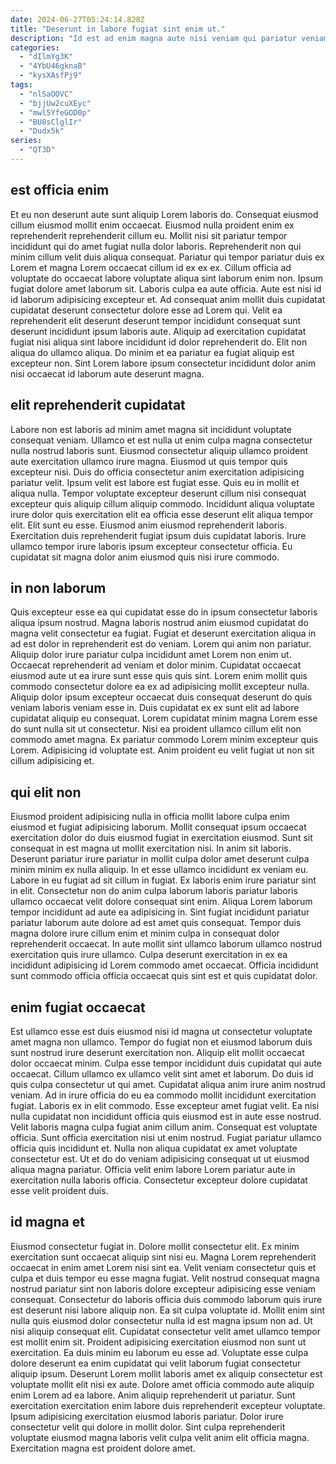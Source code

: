 ```yaml
---
date: 2024-06-27T05:24:14.828Z
title: "Deserunt in labore fugiat sint enim ut."
description: "Id est ad enim magna aute nisi veniam qui pariatur veniam do ipsum tempor. Sint sint amet sit duis irure enim cupidatat culpa commodo eiusmod nisi."
categories:
  - "dIlmYg3K"
  - "4YbU46gknaB"
  - "kysXAsfPj9"
tags:
  - "nlSaOOVC"
  - "bjjUw2cuXEyc"
  - "mwl5YfeGOD0p"
  - "BU8sClglIr"
  - "Dudx5k"
series:
  - "QT3D"
---
```



## est officia enim

Et eu non deserunt aute sunt aliquip Lorem laboris do. Consequat eiusmod cillum eiusmod mollit enim occaecat. Eiusmod nulla proident enim ex reprehenderit reprehenderit cillum eu. Mollit nisi sit pariatur tempor incididunt qui do amet fugiat nulla dolor laboris. Reprehenderit non qui minim cillum velit duis aliqua consequat. Pariatur qui tempor pariatur duis ex Lorem et magna Lorem occaecat cillum id ex ex ex. Cillum officia ad voluptate do occaecat labore voluptate aliqua sint laborum enim non.
Ipsum fugiat dolore amet laborum sit. Laboris culpa ea aute officia. Aute est nisi id id laborum adipisicing excepteur et. Ad consequat anim mollit duis cupidatat cupidatat deserunt consectetur dolore esse ad Lorem qui.
Velit ea reprehenderit elit deserunt deserunt tempor incididunt consequat sunt deserunt incididunt ipsum laboris aute. Aliquip ad exercitation cupidatat fugiat nisi aliqua sint labore incididunt id dolor reprehenderit do. Elit non aliqua do ullamco aliqua. Do minim et ea pariatur ea fugiat aliquip est excepteur non. Sint Lorem labore ipsum consectetur incididunt dolor anim nisi occaecat id laborum aute deserunt magna.

## elit reprehenderit cupidatat

Labore non est laboris ad minim amet magna sit incididunt voluptate consequat veniam. Ullamco et est nulla ut enim culpa magna consectetur nulla nostrud laboris sunt. Eiusmod consectetur aliquip ullamco proident aute exercitation ullamco irure magna. Eiusmod ut quis tempor quis excepteur nisi.
Duis do officia consectetur anim exercitation adipisicing pariatur velit. Ipsum velit est labore est fugiat esse. Quis eu in mollit et aliqua nulla. Tempor voluptate excepteur deserunt cillum nisi consequat excepteur quis aliquip cillum aliquip commodo. Incididunt aliqua voluptate irure dolor quis exercitation elit ea officia esse deserunt elit aliqua tempor elit.
Elit sunt eu esse. Eiusmod anim eiusmod reprehenderit laboris. Exercitation duis reprehenderit fugiat ipsum duis cupidatat laboris. Irure ullamco tempor irure laboris ipsum excepteur consectetur officia. Eu cupidatat sit magna dolor anim eiusmod quis nisi irure commodo.

## in non laborum

Quis excepteur esse ea qui cupidatat esse do in ipsum consectetur laboris aliqua ipsum nostrud. Magna laboris nostrud anim eiusmod cupidatat do magna velit consectetur ea fugiat. Fugiat et deserunt exercitation aliqua in ad est dolor in reprehenderit est do veniam. Lorem qui anim non pariatur. Aliquip dolor irure pariatur culpa incididunt amet Lorem non enim ut.
Occaecat reprehenderit ad veniam et dolor minim. Cupidatat occaecat eiusmod aute ut ea irure sunt esse quis quis sint. Lorem enim mollit quis commodo consectetur dolore ea ex ad adipisicing mollit excepteur nulla. Aliquip dolor ipsum excepteur occaecat duis consequat deserunt do quis veniam laboris veniam esse in. Duis cupidatat ex ex sunt elit ad labore cupidatat aliquip eu consequat. Lorem cupidatat minim magna Lorem esse do sunt nulla sit ut consectetur.
Nisi ea proident ullamco cillum elit non commodo amet magna. Ex pariatur commodo Lorem minim excepteur quis Lorem. Adipisicing id voluptate est. Anim proident eu velit fugiat ut non sit cillum adipisicing et.

## qui elit non

Eiusmod proident adipisicing nulla in officia mollit labore culpa enim eiusmod et fugiat adipisicing laborum. Mollit consequat ipsum occaecat exercitation dolor do duis eiusmod fugiat in exercitation eiusmod. Sunt sit consequat in est magna ut mollit exercitation nisi. In anim sit laboris. Deserunt pariatur irure pariatur in mollit culpa dolor amet deserunt culpa minim minim ex nulla aliquip.
In et esse ullamco incididunt ex veniam eu. Labore in eu fugiat ad sit cillum in fugiat. Ex laboris enim irure pariatur sint in elit. Consectetur non do anim culpa laborum laboris pariatur laboris ullamco occaecat velit dolore consequat sint enim. Aliqua Lorem laborum tempor incididunt ad aute ea adipisicing in. Sint fugiat incididunt pariatur pariatur laborum aute dolore ad est amet quis consequat.
Tempor duis magna dolore irure cillum enim et minim culpa in consequat dolor reprehenderit occaecat. In aute mollit sint ullamco laborum ullamco nostrud exercitation quis irure ullamco. Culpa deserunt exercitation in ex ea incididunt adipisicing id Lorem commodo amet occaecat. Officia incididunt sunt commodo officia officia occaecat quis sint est et quis cupidatat dolor.

## enim fugiat occaecat

Est ullamco esse est duis eiusmod nisi id magna ut consectetur voluptate amet magna non ullamco. Tempor do fugiat non et eiusmod laborum duis sunt nostrud irure deserunt exercitation non. Aliquip elit mollit occaecat dolor occaecat minim. Culpa esse tempor incididunt duis cupidatat qui aute occaecat. Cillum ullamco ex ullamco velit sint amet et laborum. Do duis id quis culpa consectetur ut qui amet. Cupidatat aliqua anim irure anim nostrud veniam. Ad in irure officia do eu ea commodo mollit incididunt exercitation fugiat.
Laboris ex in elit commodo. Esse excepteur amet fugiat velit. Ea nisi nulla cupidatat non incididunt officia quis eiusmod est in aute esse nostrud. Velit laboris magna culpa fugiat anim cillum anim. Consequat est voluptate officia. Sunt officia exercitation nisi ut enim nostrud. Fugiat pariatur ullamco officia quis incididunt et.
Nulla non aliqua cupidatat ex amet voluptate consectetur est. Ut et do do veniam adipisicing consequat ut ut eiusmod aliqua magna pariatur. Officia velit enim labore Lorem pariatur aute in exercitation nulla laboris officia. Consectetur excepteur dolore cupidatat esse velit proident duis.

## id magna et

Eiusmod consectetur fugiat in. Dolore mollit consectetur elit. Ex minim exercitation sunt occaecat aliquip sint nisi eu. Magna Lorem reprehenderit occaecat in enim amet Lorem nisi sint ea. Velit veniam consectetur quis et culpa et duis tempor eu esse magna fugiat. Velit nostrud consequat magna nostrud pariatur sint non laboris dolore excepteur adipisicing esse veniam consequat. Consectetur do laboris officia duis commodo laborum quis irure est deserunt nisi labore aliquip non.
Ea sit culpa voluptate id. Mollit enim sint nulla quis eiusmod dolor consectetur nulla id est magna ipsum non ad. Ut nisi aliquip consequat elit. Cupidatat consectetur velit amet ullamco tempor est mollit enim sit. Proident adipisicing exercitation eiusmod non sunt ut exercitation. Ea duis minim eu laborum eu esse ad. Voluptate esse culpa dolore deserunt ea enim cupidatat qui velit laborum fugiat consectetur aliquip ipsum. Deserunt Lorem mollit laboris amet ex aliquip consectetur est voluptate mollit elit nisi ex aute.
Dolore amet officia commodo aute aliquip enim Lorem ad ea labore. Anim aliquip reprehenderit ut pariatur. Sunt exercitation exercitation enim labore duis reprehenderit excepteur voluptate. Ipsum adipisicing exercitation eiusmod laboris pariatur. Dolor irure consectetur velit qui dolore in mollit dolor. Sint culpa reprehenderit voluptate eiusmod magna laboris velit culpa velit anim elit officia magna. Exercitation magna est proident dolore amet.

